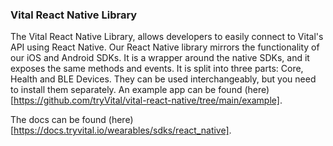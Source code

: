 ### Vital React Native Library 

The Vital React Native Library, allows developers to easily connect to Vital's API using React Native. Our React Native library mirrors the functionality of our iOS and Android SDKs. It is a wrapper around the native SDKs, and it exposes the same methods and events. It is split into three parts: Core, Health and BLE Devices. They can be used interchangeably, but you need to install them separately. An example app can be found (here)[https://github.com/tryVital/vital-react-native/tree/main/example].

The docs can be found (here)[https://docs.tryvital.io/wearables/sdks/react_native]. 